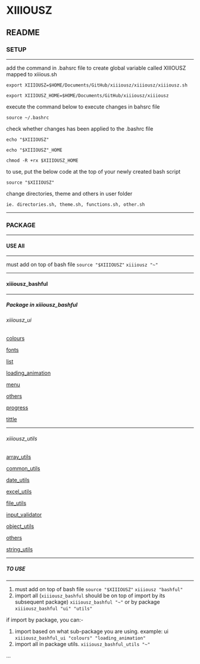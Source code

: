 # XIIIOUSZ

## README

### SETUP

---

add the command in .bahsrc file to create global variable called XIIIOUSZ mapped to xiiious.sh

`export XIIIOUSZ=$HOME/Documents/GitHub/xiiiousz/xiiiousz/xiiiousz.sh`

`export XIIIOUSZ_HOME=$HOME/Documents/GitHub/xiiiousz/xiiiousz`

execute the command below to execute changes in bahsrc file

`source ~/.bashrc`

check whether changes has been applied to the .bashrc file

`echo "$XIIIOUSZ"`

`echo "$XIIIOUSZ"_HOME`

`chmod -R +rx $XIIIOUSZ_HOME `

to use, put the below code at the top of your newly created bash script

`source "$XIIIOUSZ"`

change directories, theme and others in user folder

`ie. directories.sh, theme.sh, functions.sh, other.sh`

---

### PACKAGE

---

#### USE All

---

must add on top of bash file
`source "$XIIIOUSZ"`
`xiiiousz "~"`

---

#### xiiiousz_bashful

---

##### Package in xiiiousz_bashful

###### xiiiousz_ui

[colours](./xiiiousz/bashful/ui/package/colours.sh)

[fonts](./xiiiousz/bashful/ui/package/fonts.sh)

[list](./xiiiousz/bashful/ui/package/list.sh)

[loading_animation](./xiiiousz/bashful/ui/package/loading_animation.sh)

[menu](./xiiiousz/bashful/ui/package/menu.sh)

[others](./xiiiousz/bashful/ui/package/others.sh)

[progress](./xiiiousz/bashful/ui/package/progress.sh)

[tittle](./xiiiousz/bashful/ui/package/title.sh)

---

###### xiiiousz_utils

[array_utils](./xiiiousz/bashful/utils/package/array_utils.sh)

[common_utils](./xiiiousz/bashful/utils/package/common_utils.sh)

[date_utils](./xiiiousz/bashful/utils/package/date_utils.sh)

[excel_utils](./xiiiousz/bashful/utils/package/excel_utils.sh)

[file_utils](./xiiiousz/bashful/utils/package/file_utils.sh)

[input_validator](./xiiiousz/bashful/utils/package/input_validator.sh)

[object_utils](./xiiiousz/bashful/utils/package/object_utils.sh)

[others](./xiiiousz/bashful/utils/package/others.sh)

[string_utils](./xiiiousz/bashful/utils/package/string_utils.sh)

---

##### TO USE

---

1. must add on top of bash file
   `source "$XIIIOUSZ"`
   `xiiiousz "bashful"`
2. import all (`xiiiousz_bashful` should be on top of import by its subsequent package)
   `xiiiousz_bashful "~"` or by package `xiiiousz_bashful "ui" "utils"`

if import by package, you can:-

1. import based on what sub-package you are using. example: ui
   `xiiiousz_bashful_ui "colours" "loading_animation"`
2. import all in package utils.
   `xiiiousz_bashful_utils "~"`

...
